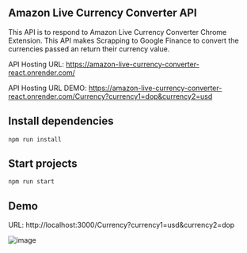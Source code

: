 ## Amazon Live Currency Converter API
This API is to respond to Amazon Live Currency Converter Chrome Extension. This API makes Scrapping to Google Finance to convert the currencies passed an return their currency value.

API Hosting URL: https://amazon-live-currency-converter-react.onrender.com/

API Hosting URL DEMO: https://amazon-live-currency-converter-react.onrender.com/Currency?currency1=dop&currency2=usd

## Install dependencies

```
npm run install
```

## Start projects
```
npm run start
```

## Demo
URL: http://localhost:3000/Currency?currency1=usd&currency2=dop

![image](https://github.com/AngelGuante/Amazon_Live_Currency_Converter-React-Chrome_Extension-API/assets/49294128/e3d89ec9-49cc-4497-be7b-d91cd2189db4)
